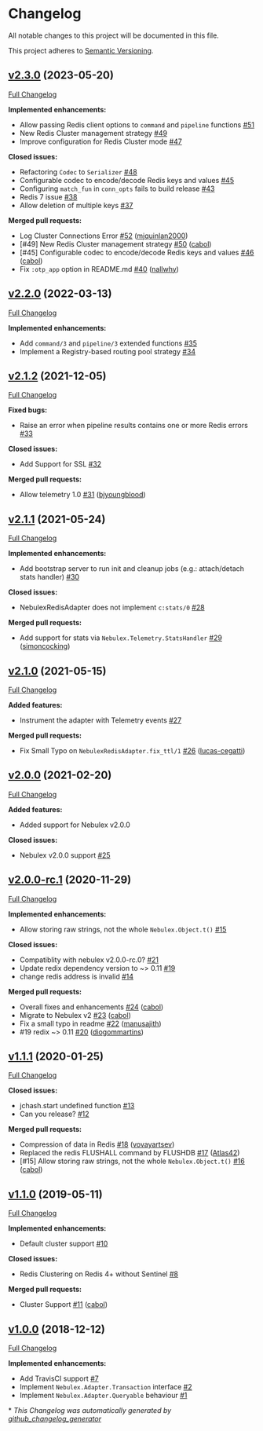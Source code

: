 # Changelog

All notable changes to this project will be documented in this file.

This project adheres to [Semantic Versioning](https://semver.org/spec/v2.0.0.html).

## [v2.3.0](https://github.com/cabol/nebulex_redis_adapter/tree/v2.3.0) (2023-05-20)

[Full Changelog](https://github.com/cabol/nebulex_redis_adapter/compare/v2.2.0...v2.3.0)

**Implemented enhancements:**

- Allow passing Redis client options to `command` and `pipeline` functions
  [#51](https://github.com/cabol/nebulex_redis_adapter/issues/51)
- New Redis Cluster management strategy
  [#49](https://github.com/cabol/nebulex_redis_adapter/issues/49)
- Improve configuration for Redis Cluster mode
  [#47](https://github.com/cabol/nebulex_redis_adapter/issues/47)

**Closed issues:**

- Refactoring `Codec` to `Serializer`
  [#48](https://github.com/cabol/nebulex_redis_adapter/issues/48)
- Configurable codec to encode/decode Redis keys and values
  [#45](https://github.com/cabol/nebulex_redis_adapter/issues/45)
- Configuring `match_fun` in `conn_opts` fails to build release
  [#43](https://github.com/cabol/nebulex_redis_adapter/issues/43)
- Redis 7 issue
  [#38](https://github.com/cabol/nebulex_redis_adapter/issues/38)
- Allow deletion of multiple keys
  [#37](https://github.com/cabol/nebulex_redis_adapter/issues/37)

**Merged pull requests:**

- Log Cluster Connections Error
  [#52](https://github.com/cabol/nebulex_redis_adapter/pull/52)
  ([mjquinlan2000](https://github.com/mjquinlan2000))
- [#49] New Redis Cluster management strategy
  [#50](https://github.com/cabol/nebulex_redis_adapter/pull/50)
  ([cabol](https://github.com/cabol))
- [#45] Configurable codec to encode/decode Redis keys and values
  [#46](https://github.com/cabol/nebulex_redis_adapter/pull/46)
  ([cabol](https://github.com/cabol))
- Fix `:otp_app` option in README.md
  [#40](https://github.com/cabol/nebulex_redis_adapter/pull/40)
  ([nallwhy](https://github.com/nallwhy))

## [v2.2.0](https://github.com/cabol/nebulex_redis_adapter/tree/v2.2.0) (2022-03-13)

[Full Changelog](https://github.com/cabol/nebulex_redis_adapter/compare/v2.1.2...v2.2.0)

**Implemented enhancements:**

- Add `command/3` and `pipeline/3` extended functions
  [#35](https://github.com/cabol/nebulex_redis_adapter/issues/35)
- Implement a Registry-based routing pool strategy
  [#34](https://github.com/cabol/nebulex_redis_adapter/issues/34)

## [v2.1.2](https://github.com/cabol/nebulex_redis_adapter/tree/v2.1.2) (2021-12-05)

[Full Changelog](https://github.com/cabol/nebulex_redis_adapter/compare/v2.1.1...v2.1.2)

**Fixed bugs:**

- Raise an error when pipeline results contains one or more Redis errors
  [#33](https://github.com/cabol/nebulex_redis_adapter/issues/33)

**Closed issues:**

- Add Support for SSL
  [#32](https://github.com/cabol/nebulex_redis_adapter/issues/32)

**Merged pull requests:**

- Allow telemetry 1.0
  [#31](https://github.com/cabol/nebulex_redis_adapter/pull/31)
  ([bjyoungblood](https://github.com/bjyoungblood))

## [v2.1.1](https://github.com/cabol/nebulex_redis_adapter/tree/v2.1.1) (2021-05-24)

[Full Changelog](https://github.com/cabol/nebulex_redis_adapter/compare/v2.1.0...v2.1.1)

**Implemented enhancements:**

- Add bootstrap server to run init and cleanup jobs (e.g.: attach/detach stats handler)
  [#30](https://github.com/cabol/nebulex_redis_adapter/issues/30)

**Closed issues:**

- NebulexRedisAdapter does not implement `c:stats/0`
  [#28](https://github.com/cabol/nebulex_redis_adapter/issues/28)

**Merged pull requests:**

- Add support for stats via `Nebulex.Telemetry.StatsHandler`
  [#29](https://github.com/cabol/nebulex_redis_adapter/pull/29)
  ([simoncocking](https://github.com/simoncocking))

## [v2.1.0](https://github.com/cabol/nebulex_redis_adapter/tree/v2.1.0) (2021-05-15)

[Full Changelog](https://github.com/cabol/nebulex_redis_adapter/compare/v2.0.0...v2.1.0)

**Added features:**

- Instrument the adapter with Telemetry events
  [#27](https://github.com/cabol/nebulex_redis_adapter/issues/27)

**Merged pull requests:**

- Fix Small Typo on `NebulexRedisAdapter.fix_ttl/1`
  [#26](https://github.com/cabol/nebulex_redis_adapter/pull/26)
  ([lucas-cegatti](https://github.com/lucas-cegatti))

## [v2.0.0](https://github.com/cabol/nebulex_redis_adapter/tree/v2.0.0) (2021-02-20)

[Full Changelog](https://github.com/cabol/nebulex_redis_adapter/compare/v2.0.0-rc.1...v2.0.0)

**Added features:**

- Added support for Nebulex v2.0.0

**Closed issues:**

- Nebulex v2.0.0 support
  [#25](https://github.com/cabol/nebulex_redis_adapter/issues/25)

## [v2.0.0-rc.1](https://github.com/cabol/nebulex_redis_adapter/tree/v2.0.0-rc.1) (2020-11-29)

[Full Changelog](https://github.com/cabol/nebulex_redis_adapter/compare/v1.1.1...v2.0.0-rc.1)

**Implemented enhancements:**

- Allow storing raw strings, not the whole `Nebulex.Object.t()`
  [#15](https://github.com/cabol/nebulex_redis_adapter/issues/15)

**Closed issues:**

- Compatiblity with nebulex v2.0.0-rc.0?
  [#21](https://github.com/cabol/nebulex_redis_adapter/issues/21)
- Update redix dependency version to ~> 0.11
  [#19](https://github.com/cabol/nebulex_redis_adapter/issues/19)
- change redis address is invalid
  [#14](https://github.com/cabol/nebulex_redis_adapter/issues/14)

**Merged pull requests:**

- Overall fixes and enhancements
  [#24](https://github.com/cabol/nebulex_redis_adapter/pull/24)
  ([cabol](https://github.com/cabol))
- Migrate to Nebulex v2
  [#23](https://github.com/cabol/nebulex_redis_adapter/pull/23)
  ([cabol](https://github.com/cabol))
- Fix a small typo in readme
  [#22](https://github.com/cabol/nebulex_redis_adapter/pull/22)
  ([manusajith](https://github.com/manusajith))
- #19 redix ~> 0.11
  [#20](https://github.com/cabol/nebulex_redis_adapter/pull/20)
  ([diogommartins](https://github.com/diogommartins))

## [v1.1.1](https://github.com/cabol/nebulex_redis_adapter/tree/v1.1.1) (2020-01-25)

[Full Changelog](https://github.com/cabol/nebulex_redis_adapter/compare/v1.1.0...v1.1.1)

**Closed issues:**

- jchash.start undefined function
  [#13](https://github.com/cabol/nebulex_redis_adapter/issues/13)
- Can you release?
  [#12](https://github.com/cabol/nebulex_redis_adapter/issues/12)

**Merged pull requests:**

- Compression of data in Redis
  [#18](https://github.com/cabol/nebulex_redis_adapter/pull/18)
  ([vovayartsev](https://github.com/vovayartsev))
- Replaced the redis FLUSHALL command by FLUSHDB
  [#17](https://github.com/cabol/nebulex_redis_adapter/pull/17)
  ([Atlas42](https://github.com/Atlas42))
- [#15] Allow storing raw strings, not the whole `Nebulex.Object.t()`
  [#16](https://github.com/cabol/nebulex_redis_adapter/pull/16)
  ([cabol](https://github.com/cabol))

## [v1.1.0](https://github.com/cabol/nebulex_redis_adapter/tree/v1.1.0) (2019-05-11)

[Full Changelog](https://github.com/cabol/nebulex_redis_adapter/compare/v1.0.0...v1.1.0)

**Implemented enhancements:**

- Default cluster support
  [#10](https://github.com/cabol/nebulex_redis_adapter/issues/10)

**Closed issues:**

- Redis Clustering on Redis 4+ without Sentinel
  [#8](https://github.com/cabol/nebulex_redis_adapter/issues/8)

**Merged pull requests:**

- Cluster Support
  [#11](https://github.com/cabol/nebulex_redis_adapter/pull/11)
  ([cabol](https://github.com/cabol))

## [v1.0.0](https://github.com/cabol/nebulex_redis_adapter/tree/v1.0.0) (2018-12-12)

[Full Changelog](https://github.com/cabol/nebulex_redis_adapter/compare/21160dbff1d8a6df333dc5c35fef46964649470b...v1.0.0)

**Implemented enhancements:**

- Add TravisCI support
  [#7](https://github.com/cabol/nebulex_redis_adapter/issues/7)
- Implement `Nebulex.Adapter.Transaction` interface
  [#2](https://github.com/cabol/nebulex_redis_adapter/issues/2)
- Implement `Nebulex.Adapter.Queryable` behaviour
  [#1](https://github.com/cabol/nebulex_redis_adapter/issues/1)



\* *This Changelog was automatically generated by [github_changelog_generator](https://github.com/github-changelog-generator/github-changelog-generator)*
